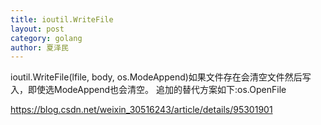 ```yaml
---
title: ioutil.WriteFile
layout: post
category: golang
author: 夏泽民
---
```

ioutil.WriteFile(lfile, body, os.ModeAppend)如果文件存在会清空文件然后写入，即使选ModeAppend也会清空。
追加的替代方案如下:os.OpenFile
<!-- more -->
https://blog.csdn.net/weixin_30516243/article/details/95301901